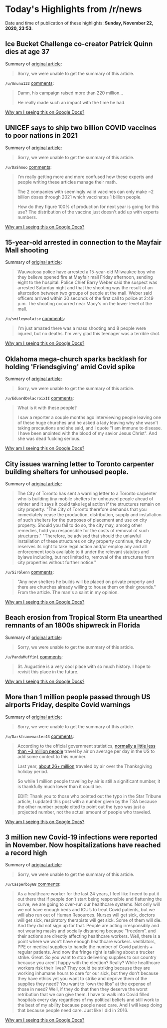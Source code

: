 # Today's Highlights from /r/news

Date and time of publication of these highlights: **Sunday, November 22, 2020, 23:53**.

## Ice Bucket Challenge co-creator Patrick Quinn dies at age 37

Summary of [original article](https://uk.reuters.com/article/uk-people-patrick-quinn-idUKKBN2820RH):

> Sorry, we were unable to get the summary of this article.

`/u/Anunu132` [comments](https://www.reddit.com/r/news/comments/jz3ifg/ice_bucket_challenge_cocreator_patrick_quinn_dies/):

> Damn, his campaign raised more than 220 million... 
> 
> He really made such an impact with the time he had.

[Why am I seeing this on Google Docs?](https://docs.google.com/document/d/1Dc6We63vOXIZsc0op-Bt4abqkYjXzOigalQqFxmvvbM/edit?usp=sharing)

## UNICEF says to ship two billion COVID vaccines to poor nations in 2021

Summary of [original article](https://www.reuters.com/article/idUSKBN28300A):

> Sorry, we were unable to get the summary of this article.

`/u/DaShmoo` [comments](https://www.reddit.com/r/news/comments/jz9eg4/unicef_says_to_ship_two_billion_covid_vaccines_to/):

> I'm really getting more and more confused how these experts and people writing these articles manage their math.
> 
> 
> The 2 companies with seemingly valid vaccines can only make ~2 billion doses through 2021 which vaccinates 1 billion people. 
> 
> 
> How do they figure 100% of production for next year is going for this use? The distribution of the vaccine just doesn't add up with experts numbers.

[Why am I seeing this on Google Docs?](https://docs.google.com/document/d/1Dc6We63vOXIZsc0op-Bt4abqkYjXzOigalQqFxmvvbM/edit?usp=sharing)

## 15-year-old arrested in connection to the Mayfair Mall shooting

Summary of [original article](https://www.jsonline.com/story/communities/west/news/wauwatosa/2020/11/22/mayfair-mall-shooting-15-year-old-arrested/6384531002/):

> Wauwatosa police have arrested a 15-year-old Milwaukee boy who they believe opened fire at Mayfair mall Friday afternoon, sending eight to the hospital. Police Chief Barry Weber said the suspect was arrested Saturday night and that the shooting was the result of an altercation between two groups of people at the mall. Weber said officers arrived within 30 seconds of the first call to police at 2:49 p.m. The shooting occurred near Macy's on the lower level of the mall.

`/u/smileymalaise` [comments](https://www.reddit.com/r/news/comments/jz5l11/15yearold_arrested_in_connection_to_the_mayfair/):

> I'm just amazed there was a mass shooting and 8 people were injured, but no deaths. I'm very glad this teenager was a terrible shot.

[Why am I seeing this on Google Docs?](https://docs.google.com/document/d/1Dc6We63vOXIZsc0op-Bt4abqkYjXzOigalQqFxmvvbM/edit?usp=sharing)

## Oklahoma mega-church sparks backlash for holding 'Friendsgiving' amid Covid spike

Summary of [original article](https://www.nbcnews.com/news/us-news/oklahoma-mega-church-sparks-backlash-holding-friendsgiving-amid-covid-spike-n1248552):

> Sorry, we were unable to get the summary of this article.

`/u/EduardDelacroixII` [comments](https://www.reddit.com/r/news/comments/jz0h82/oklahoma_megachurch_sparks_backlash_for_holding/):

> What is it with these people?  
> 
> I saw a reporter a couple months ago interviewing people leaving one of these huge churches and he asked a lady leaving why she wasn't taking precautions and she said, and I quote "I am immune to disease. I have been anointed with the blood of my savior Jesus Christ". And she was dead fucking serious.

[Why am I seeing this on Google Docs?](https://docs.google.com/document/d/1Dc6We63vOXIZsc0op-Bt4abqkYjXzOigalQqFxmvvbM/edit?usp=sharing)

## City issues warning letter to Toronto carpenter building shelters for unhoused people.

Summary of [original article](https://www.cbc.ca/news/canada/toronto/city-legal-action-toronto-carpenter-toronto-tiny-shelters-unhoused-people-1.5811589):

> The City of Toronto has sent a warning letter to a Toronto carpenter who is building tiny mobile shelters for unhoused people ahead of winter and it says it could take legal action if the structures remain on city property. "The City of Toronto therefore demands that you immediately cease the production, distribution, supply and installation of such shelters for the purposes of placement and use on city property. Should you fail to do so, the city may, among other remedies, hold you responsible for the costs of removal of such structures." "Therefore, be advised that should the unlawful installation of these structures on city property continue, the city reserves its right to take legal action and/or employ any and all enforcement tools available to it under the relevant statutes and bylaws including, but not limited to, removal of the structures from city properties without further notice."

`/u/SirGlenn` [comments](https://www.reddit.com/r/news/comments/jz9nsl/city_issues_warning_letter_to_toronto_carpenter/):

> "Any new shelters he builds will be placed on private property and there are churches already willing to house them on their grounds." From the article. The man's a saint in my opinion.

[Why am I seeing this on Google Docs?](https://docs.google.com/document/d/1Dc6We63vOXIZsc0op-Bt4abqkYjXzOigalQqFxmvvbM/edit?usp=sharing)

## Beach erosion from Tropical Storm Eta unearthed remnants of an 1800s shipwreck in Florida

Summary of [original article](https://www.cnn.com/2020/11/22/us/shipwreck-discovered-hurricane-eta-florida-trnd/index.html):

> Sorry, we were unable to get the summary of this article.

`/u/PandaMuffin1` [comments](https://www.reddit.com/r/news/comments/jz3rbh/beach_erosion_from_tropical_storm_eta_unearthed/):

> St. Augustine is a very cool place with so much history. I hope to revisit this place in the future.

[Why am I seeing this on Google Docs?](https://docs.google.com/document/d/1Dc6We63vOXIZsc0op-Bt4abqkYjXzOigalQqFxmvvbM/edit?usp=sharing)

## More than 1 million people passed through US airports Friday, despite Covid warnings

Summary of [original article](https://www.cnn.com/2020/11/21/business/us-air-travel-thanksgiving/index.html):

> Sorry, we were unable to get the summary of this article.

`/u/Darkframemaster43` [comments](https://www.reddit.com/r/news/comments/jywwjr/more_than_1_million_people_passed_through_us/):

> According to the official government statistics, [normally a little less than ~3 million people](https://www.faa.gov/air_traffic/by_the_numbers/) travel by air on average per day in the US to add some context to this number.
> 
> Last year, [about 26+ million](https://www.tsa.gov/news/press/releases/2019/12/05/tsa-screened-record-breaking-number-thanksgiving-holiday-travelers) traveled by air over the Thanksgiving holiday period.
> 
> So while 1 million people traveling by air is still a significant number, it is thankfully much lower than it could be.
> 
> EDIT: Thank you to those who pointed out the typo in the Star Tribune article, I updated this post with a number given by the TSA because the other number people cited to point out the typo was just a projected number, not the actual amount of people who traveled.

[Why am I seeing this on Google Docs?](https://docs.google.com/document/d/1Dc6We63vOXIZsc0op-Bt4abqkYjXzOigalQqFxmvvbM/edit?usp=sharing)

## 3 million new Covid-19 infections were reported in November. Now hospitalizations have reached a record high

Summary of [original article](https://edition.cnn.com/2020/11/22/health/us-coronavirus-sunday/index.html):

> Sorry, we were unable to get the summary of this article.

`/u/Casperboy68` [comments](https://www.reddit.com/r/news/comments/jz5ykn/3_million_new_covid19_infections_were_reported_in/):

> As a healthcare worker for the last 24 years, I feel like I need to put it out there that if people don’t start being responsible and flattening the curve, we are going to over-run our healthcare systems. Not only will we not have enough beds and ICU’s to treat Covid patients, but we will also run out of Human Resources. Nurses will get sick, doctors will get sick, respiratory therapists will get sick. Some of them will die. And they did not sign up for that. People are acting irresponsibly and not wearing masks and socially distancing because “freedom”. and their actions are directly affecting healthcare workers. Well, there is a point where we won’t have enough healthcare workers. ventilators, PPE or medical supplies to handle the number of Covid patients + regular patients. And now the fringe right is talking about a trucker strike. Great. So you want to stop delivering supplies to our country because you aren’t happy with the election? Really? While healthcare workers risk their lives? They could be striking because they are working inhumane hours to care for our sick, but they don’t because they have ethics yet you want to strike and deprive them of the supplies they need? You want to “own the libs” at the expense of those in need? Well, if they do that then they deserve the worst retribution that we can give them. I have to walk into Covid filled hospitals every day regardless of my political beliefs and still work to the best of my ability because people need care. And I will keep doing that because people need care. Just like I did in 2016.

[Why am I seeing this on Google Docs?](https://docs.google.com/document/d/1Dc6We63vOXIZsc0op-Bt4abqkYjXzOigalQqFxmvvbM/edit?usp=sharing)

